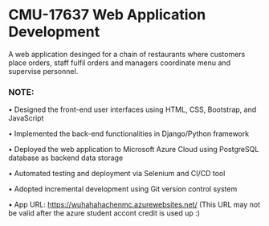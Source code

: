 # CMU-17637 Web Application Development

A web application desinged for a chain of restaurants where customers place orders, staff fulfil orders and managers coordinate menu and supervise personnel. 

### NOTE:

• Designed the front-end user interfaces using HTML, CSS, Bootstrap, and JavaScript

• Implemented the back-end functionalities in Django/Python framework

• Deployed the web application to Microsoft Azure Cloud using PostgreSQL database as backend data storage

• Automated testing and deployment via Selenium and CI/CD tool

• Adopted incremental development using Git version control system

• App URL: https://wuhahahachenmc.azurewebsites.net/ (This URL may not be valid after the azure student accont credit is used up :)


